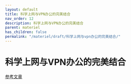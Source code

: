 ```yaml
---
layout: default
title: 科学上网与VPN办公的完美结合
nav_order: 12
description: 科学上网与VPN办公的完美结合
parent: materiel
has_children: false
permalink: "/materiel/draft/科学上网与vpn办公的完美结合/"
---
```


# 科学上网与VPN办公的完美结合

[参考文章](https://blog.long2ice.io/2023/03/%E7%A7%91%E5%AD%A6%E4%B8%8A%E7%BD%91%E4%B8%8Evpn%E5%8A%9E%E5%85%AC%E7%9A%84%E5%AE%8C%E7%BE%8E%E7%BB%93%E5%90%88/)
